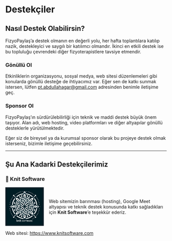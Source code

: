 # Destekçiler

## Nasıl Destek Olabilirsin?

FizyoPaylaş’a destek olmanın en değerli yolu, her hafta toplantılara katılıp nazik, destekleyici ve saygılı bir katılımcı olmandır. İkinci en etkili destek ise bu topluluğu çevrendeki diğer fizyoterapistlere tavsiye etmendir.

### Gönüllü Ol

Etkinliklerin organizasyonu, sosyal medya, web sitesi düzenlemeleri gibi konularda gönüllü desteğe de ihtiyacımız var. Eğer sen de katkı sunmak istersen, lütfen [pt.abdullahagar@gmail.com](mailto:pt.abdullahagar@gmail.com) adresinden benimle iletişime geç.

### Sponsor Ol

FizyoPaylaş’ın sürdürülebilirliği için teknik ve maddi destek büyük önem taşıyor. Alan adı, web hosting, video platformları ve diğer altyapılar gönüllü desteklerle yürütülmektedir.

Eğer siz de bireysel ya da kurumsal sponsor olarak bu projeye destek olmak isterseniz, bizimle iletişime geçebilirsiniz.

---

## Şu Ana Kadarki Destekçilerimiz

### 🧶 Knit Software  
<div style="display: flex; align-items: center; gap: 16px;">
  <img src="/assets/knit.jpg" alt="Knit Software Logo" width="120"/>
  <p>
    Web sitemizin barınması (hosting), Google Meet altyapısı ve teknik destek konusunda katkı sağladıkları için <strong>Knit Software</strong>’e teşekkür ederiz.
  </p>
</div>
<p>Web sitesi: <a href="https://www.knitsoftware.com" target="_blank">https://www.knitsoftware.com</a></p>
